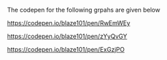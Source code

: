 The codepen for the following grpahs are given below

https://codepen.io/blaze101/pen/RwEmWEy

https://codepen.io/blaze101/pen/zYyQvGY

https://codepen.io/blaze101/pen/ExGzjPO



